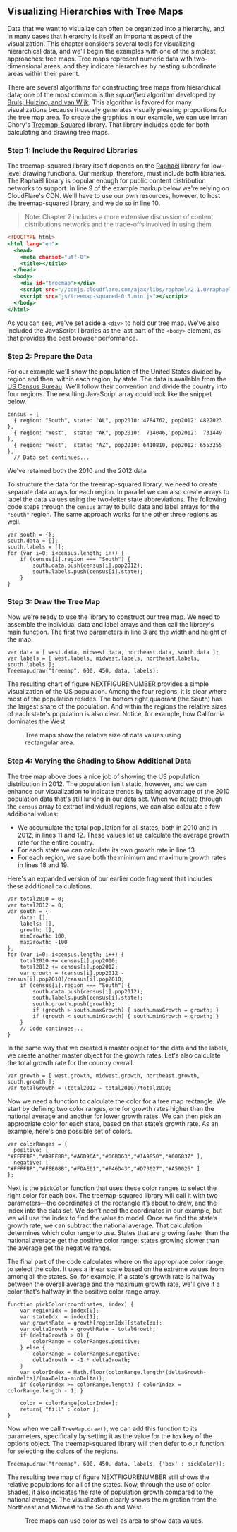 ## Visualizing Hierarchies with Tree Maps

Data that we want to visualize can often be organized into a hierarchy, and in many cases that hierarchy is itself an important aspect of the visualization. This chapter considers several tools for visualizing hierarchical data, and we'll begin the examples with one of the simplest approaches: tree maps. Tree maps represent numeric data with two-dimensional areas, and they indicate hierarchies by nesting subordinate areas within their parent.

There are several algorithms for constructing tree maps from hierarchical data; one of the most common is the _squarified_ algorithm developed by [Bruls, Huizing, and van Wijk](http://www.win.tue.nl/~vanwijk/stm.pdf). This algorithm is favored for many visualizations because it usually generates visually pleasing proportions for the tree map area. To create the graphics in our example, we can use Imran Ghory's [Treemap-Squared](https://github.com/imranghory/treemap-squared) library. That library includes code for both calculating and drawing tree maps.

### Step 1: Include the Required Libraries

The treemap-squared library itself depends on the [Raphaël](http://raphaeljs.com) library for low-level drawing functions. Our markup, therefore, must include both libraries. The Raphaël library is popular enough for public content distribution networks to support. In line 9 of the example markup below we're relying on CloudFlare's <span class="smcp">CDN</span>. We'll have to use our own resources, however, to host the treemap-squared library, and we do so in line 10.

> Note: Chapter 2 includes a more extensive discussion of content distributions networks and the trade-offs involved in using them.

``` {.html .numberLines data-line='9,10'}
<!DOCTYPE html>
<html lang="en">
  <head>
    <meta charset="utf-8">
    <title></title>
  </head>
  <body>
    <div id="treemap"></div>
    <script src="//cdnjs.cloudflare.com/ajax/libs/raphael/2.1.0/raphael-min.js"></script>
    <script src="js/treemap-squared-0.5.min.js"></script>
  </body>
</html>
```

As you can see, we've set aside a `<div>` to hold our tree map. We've also included the JavaScript libraries as the last part of the `<body>` element, as that provides the best browser performance.

### Step 2: Prepare the Data

For our example we'll show the population of the United States divided by region and then, within each region, by state. The data is available from the [<span class="smcp">US</span> Census Bureau](http://www.census.gov/popest/data/state/totals/2012/index.html). We'll follow their convention and divide the country into four regions. The resulting JavaScript array could look like the snippet below.

``` {.javascript .numberLines}
census = [
  { region: "South", state: "AL", pop2010: 4784762, pop2012: 4822023 },
  { region: "West",  state: "AK", pop2010:  714046, pop2012:  731449 },
  { region: "West",  state: "AZ", pop2010: 6410810, pop2012: 6553255 },
  // Data set continues...
```

We've retained both the 2010 and the 2012 data

To structure the data for the treemap-squared library, we need to create separate data arrays for each region. In parallel we can also create arrays to label the data values using the two-letter state abbreviations. The following code steps through the `census` array to build data and label arrays for the `"South"` region. The same approach works for the other three regions as well.

``` {.javascript .numberLines}
var south = {};
south.data = [];
south.labels = [];
for (var i=0; i<census.length; i++) {
    if (census[i].region === "South") {
        south.data.push(census[i].pop2012);
        south.labels.push(census[i].state);
    }
}
```

### Step 3: Draw the Tree Map

Now we're ready to use the library to construct our tree map. We need to assemble the individual data and label arrays and then call the library's main function. The first two parameters in line 3 are the width and height of the map.

``` {.javascript .numberLines}
var data = [ west.data, midwest.data, northeast.data, south.data ];
var labels = [ west.labels, midwest.labels, northeast.labels, south.labels ];
Treemap.draw("treemap", 600, 450, data, labels);
```

The resulting chart of figure NEXTFIGURENUMBER provides a simple visualization of the <span class="smcp">US</span> population. Among the four regions, it is clear where most of the population resides. The bottom right quadrant (the South) has the largest share of the population. And within the regions the relative sizes of each state's population is also clear. Notice, for example, how California dominates the West.

<figure>
<div id="treemap-1"></div>
<figcaption>Tree maps show the relative size of data values using rectangular area.</figcaption>
</figure>

### Step 4: Varying the Shading to Show Additional Data

The tree map above does a nice job of showing the <span class="smcp">US</span> population distribution in 2012. The population isn't static, however, and we can enhance our visualization to indicate trends by taking advantage of the 2010 population data that's still lurking in our data set. When we iterate through the `census` array to extract individual regions, we can also calculate a few additional values:

* We accumulate the total population for all states, both in 2010 and in 2012, in lines 11 and 12. These values let us calculate the average growth rate for the entire country.
* For each state we can calculate its own growth rate in line 13.
* For each region, we save both the minimum and maximum growth rates in lines 18 and 19.

Here's an expanded version of our earlier code fragment that includes these additional calculations.

``` {.javascript .numberLines data-line='11,12,13,18,19'}
var total2010 = 0;
var total2012 = 0;
var south = {
    data: [],
    labels: [],
    growth: [],
    minGrowth: 100,
    maxGrowth: -100
};
for (var i=0; i<census.length; i++) {
    total2010 += census[i].pop2010;
    total2012 += census[i].pop2012;
    var growth = (census[i].pop2012 - census[i].pop2010)/census[i].pop2010;
    if (census[i].region === "South") {
        south.data.push(census[i].pop2012);
        south.labels.push(census[i].state);
        south.growth.push(growth);
        if (growth > south.maxGrowth) { south.maxGrowth = growth; }
        if (growth < south.minGrowth) { south.minGrowth = growth; }
    }
    // Code continues...
}
```

In the same way that we created a master object for the data and the labels, we create another master object for the growth rates. Let's also calculate the total growth rate for the country overall.

``` {.javascript .numberLines}
var growth = [ west.growth, midwest.growth, northeast.growth, south.growth ];
var totalGrowth = (total2012 - total2010)/total2010;
```

Now we need a function to calculate the color for a tree map rectangle. We start by defining two color ranges, one for growth rates higher than the national average and another for lower growth rates. We can then pick an appropriate color for each state, based on that state’s growth rate. As an example, here's one possible set of colors.

``` {.javascript .numberLines}
var colorRanges = { 
  positive: [ "#FFFFBF","#D9EF8B","#A6D96A","#66BD63","#1A9850","#006837" ],
  negative: [ "#FFFFBF","#FEE08B","#FDAE61","#F46D43","#D73027","#A50026" ]
};
```

Next is the `pickColor` function that uses these color ranges to select the right color for each box. The treemap-squared library will call it with two parameters—the coordinates of the rectangle it’s about to draw, and the index into the data set. We don’t need the coordinates in our example, but we will use the index to find the value to model. Once we find the state’s growth rate, we can subtract the national average. That calculation determines which color range to use. States that are growing faster than the national average get the positive color range; states growing slower than the average get the negative range.

The final part of the code calculates where on the appropriate color range to select the color. It uses a linear scale based on the extreme values from among all the states. So, for example, if a state's growth rate is halfway between the overall average and the maximum growth rate, we'll give it a color that's halfway in the positive color range array.

``` {.javascript .numberLines}
function pickColor(coordinates, index) {
    var regionIdx = index[0];
    var stateIdx  = index[1];
    var growthRate = growth[regionIdx][stateIdx];
    var deltaGrowth = growthRate - totalGrowth;
    if (deltaGrowth > 0) {
        colorRange = colorRanges.positive;
    } else {
        colorRange = colorRanges.negative;
        deltaGrowth = -1 * deltaGrowth;
    }
    var colorIndex = Math.floor(colorRange.length*(deltaGrowth-minDelta)/(maxDelta-minDelta));
    if (colorIndex >= colorRange.length) { colorIndex = colorRange.length - 1; }
    
    color = colorRange[colorIndex];
    return{ "fill" : color };
}
```

Now when we call `TreeMap.draw()`, we can add this function to its parameters, specifically by setting it as the value for the `box` key of the options object. The treemap-squared library will then defer to our function for selecting the colors of the regions.

``` {.javascript .numberLines}
Treemap.draw("treemap", 600, 450, data, labels, {'box' : pickColor});
```

The resulting tree map of figure NEXTFIGURENUMBER still shows the relative populations for all of the states. Now, through the use of color shades, it also indicates the rate of population growth compared to the national average. The visualization clearly shows the migration from the Northeast and Midwest to the South and West.

<figure>
<div id="treemap-2"></div>
<figcaption>Tree maps can use color as well as area to show data values.</figcaption>
</figure>


<script>
;(function(){

    draw = function() {

        var census = [
          { region: "South",      state: "AL",  pop2010:  4784762,  pop2012:  4822023 },
          { region: "West",       state: "AK",  pop2010:   714046,  pop2012:   731449 },
          { region: "West",       state: "AZ",  pop2010:  6410810,  pop2012:  6553255 },
          { region: "South",      state: "AR",  pop2010:  2922750,  pop2012:  2949131 },
          { region: "West",       state: "CA",  pop2010: 37334410,  pop2012: 38041430 },
          { region: "West",       state: "CO",  pop2010:  5048472,  pop2012:  5187582 },
          { region: "Northeast",  state: "CN",  pop2010:  3576616,  pop2012:  3590347 },
          { region: "South",      state: "DE",  pop2010:   899824,  pop2012:   917092 },
          { region: "South",      state: "DC",  pop2010:   604989,  pop2012:   632323 },
          { region: "South",      state: "FL",  pop2010: 18845967,  pop2012: 19317568 },
          { region: "South",      state: "GA",  pop2010:  9714748,  pop2012:  9919945 },
          { region: "West",       state: "HI",  pop2010:  1364274,  pop2012:  1392313 },
          { region: "West",       state: "ID",  pop2010:  1570784,  pop2012:  1595728 },
          { region: "Midwest",    state: "IL",  pop2010: 12840459,  pop2012: 12875255 },
          { region: "Midwest",    state: "IN",  pop2010:  6489856,  pop2012:  6537334 },
          { region: "Midwest",    state: "IA",  pop2010:  3050321,  pop2012:  3074186 },
          { region: "Midwest",    state: "KS",  pop2010:  2858837,  pop2012:  2885905 },
          { region: "South",      state: "KY",  pop2010:  4346655,  pop2012:  4380415 },
          { region: "South",      state: "LA",  pop2010:  4544125,  pop2012:  4601893 },
          { region: "Northeast",  state: "ME",  pop2010:  1327585,  pop2012:  1329192 },
          { region: "South",      state: "MD",  pop2010:  5787998,  pop2012:  5884563 },
          { region: "Northeast",  state: "MA",  pop2010:  6563259,  pop2012:  6646144 },
          { region: "Midwest",    state: "MI",  pop2010:  9877670,  pop2012:  9883360 },
          { region: "Midwest",    state: "MN",  pop2010:  5310737,  pop2012:  5379139 },
          { region: "South",      state: "MS",  pop2010:  2969137,  pop2012:  2984926 },
          { region: "Midwest",    state: "MO",  pop2010:  5996092,  pop2012:  6021988 },
          { region: "West",       state: "MT",  pop2010:   990735,  pop2012:  1005141 },
          { region: "Midwest",    state: "NE",  pop2010:  1829696,  pop2012:  1855525 },
          { region: "West",       state: "NV",  pop2010:  2703758,  pop2012:  2758931 },
          { region: "Northeast",  state: "NH",  pop2010:  1316843,  pop2012:  1320718 },
          { region: "Northeast",  state: "NJ",  pop2010:  8803388,  pop2012:  8864590 },
          { region: "West",       state: "NM",  pop2010:  2064767,  pop2012:  2085538 },
          { region: "Northeast",  state: "NY",  pop2010: 19399242,  pop2012: 19570261 },
          { region: "South",      state: "NC",  pop2010:  9559048,  pop2012:  9752073 },
          { region: "Midwest",    state: "ND",  pop2010:   674363,  pop2012:   699628 },
          { region: "Midwest",    state: "OH",  pop2010: 11538290,  pop2012: 11544225 },
          { region: "South",      state: "OK",  pop2010:  3759482,  pop2012:  3814820 },
          { region: "West",       state: "OR",  pop2010:  3838212,  pop2012:  3899353 },
          { region: "Northeast",  state: "PA",  pop2010: 12711308,  pop2012: 12763536 },
          { region: "Northeast",  state: "RI",  pop2010:  1052769,  pop2012:  1050292 },
          { region: "South",      state: "SC",  pop2010:  4635835,  pop2012:  4723723 },
          { region: "Midwest",    state: "SD",  pop2010:   816223,  pop2012:   833354 },
          { region: "South",      state: "TN",  pop2010:  6356673,  pop2012:  6456243 },
          { region: "South",      state: "TX",  pop2010: 25242683,  pop2012: 26059203 },
          { region: "West",       state: "UT",  pop2010:  2775093,  pop2012:  2855287 },
          { region: "Northeast",  state: "VT",  pop2010:   625916,  pop2012:   626011 },
          { region: "South",      state: "VA",  pop2010:  8025105,  pop2012:  8185867 },
          { region: "West",       state: "WA",  pop2010:  6743636,  pop2012:  6897012 },
          { region: "South",      state: "WV",  pop2010:  1854019,  pop2012:  1855413 },
          { region: "Midwest",    state: "WI",  pop2010:  5689591,  pop2012:  5726398 },
          { region: "West",       state: "WY",  pop2010:   564367,  pop2012:   576412 }
        ];
        
        var total2010 = 0, total2012 = 0;
        var south     = { data:[],labels:[],growth:[],minGrowth:100,maxGrowth: -100 };
        var west      = { data:[],labels:[],growth:[],minGrowth:100,maxGrowth: -100 };
        var midwest   = { data:[],labels:[],growth:[],minGrowth:100,maxGrowth: -100 };
        var northeast = { data:[],labels:[],growth:[],minGrowth:100,maxGrowth: -100 };
        for (var i=0; i<census.length; i++) {
            var region;
            total2010 += census[i].pop2010;
            total2012 += census[i].pop2012;
            var growth = (census[i].pop2012 - census[i].pop2010)/census[i].pop2010;
            switch (census[i].region) {
                case "South":     region = south; break;
                case "West":      region = west;  break;
                case "Midwest":   region = midwest; break;
                case "Northeast": region = northeast; break;
            }
            region.data.push(census[i].pop2012);
            region.labels.push(census[i].state);
            region.growth.push(growth);
            if (growth > region.maxGrowth) region.maxGrowth = growth;
            if (growth < region.minGrowth) region.minGrowth = growth;
        };
        
        var data   = [ west.data,   midwest.data,   northeast.data,   south.data ];
        var labels = [ west.labels, midwest.labels, northeast.labels, south.labels ];
        var growth = [ west.growth, midwest.growth, northeast.growth, south.growth ];
        var totalGrowth = (total2012 - total2010)/total2010;
        
        var colors = ["#007979", "#CA5C00", "#A2005C", "#7EBD00"];

        function pickColor1(coordinates, index) {
            var regionIdx = index[0];
            return {"fill": colors[regionIdx], "stroke": "#FFFFFF"};
        }
        
        Treemap.draw("treemap-1", 620, 440, data, labels, {'box' : pickColor1, "label": {"font-family": chartStyles.font.family}});
        
        var colorRanges = { 
          positive: ["#B6ED47","#A0E714","#7EBD00","#679A00","#4D7300"],
          negative: ["#FE9D4C","#F77B15","#CA5C00","#A54B00","#7B3800"]
        };
        
        var minDelta = Math.min(south.minGrowth, west.minGrowth, midwest.minGrowth, northeast.minGrowth) - totalGrowth;
        var maxDelta = Math.max(south.maxGrowth, west.maxGrowth, midwest.maxGrowth, northeast.maxGrowth) - totalGrowth;
        
        function pickColor2(coordinates, index) {
            var regionIdx = index[0];
            var stateIdx  = index[1];
            var growthRate = growth[regionIdx][stateIdx];
            var deltaGrowth = growthRate - totalGrowth;
            if (deltaGrowth > 0) {
                colorRange = colorRanges.positive;
            } else {
                colorRange = colorRanges.negative;
                deltaGrowth = -1 * deltaGrowth;
            }
            var colorIndex = Math.floor(colorRange.length*(deltaGrowth-minDelta)/(maxDelta-minDelta));
            if (colorIndex >= colorRange.length) colorIndex = colorRange.length - 1;
            
            color = colorRange[colorIndex];
            return{ "fill" : color, "stroke": "#FFFFFF"};
        }
        
        Treemap.draw("treemap-2", 620, 440, data, labels, {'box' : pickColor2, "label": {"font-family": chartStyles.font.family}});

    };
    
    if (typeof contentLoaded != "undefined") {
        contentLoaded.done(draw);
    } else {
        window.addEventListener('load', draw);
    }

}());
</script>
